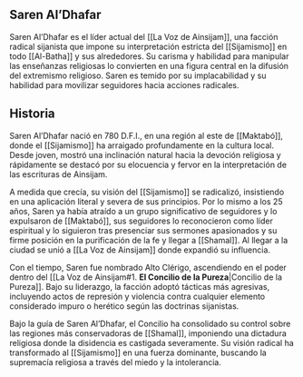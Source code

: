 ## Saren Al’Dhafar

Saren Al’Dhafar es el líder actual del [[La Voz de Ainsijam]], una facción radical sijanista que impone su interpretación estricta del [[Sijamismo]] en todo [[Al-Batha]] y sus alrededores. Su carisma y habilidad para manipular las enseñanzas religiosas lo convierten en una figura central en la difusión del extremismo religioso. Saren es temido por su implacabilidad y su habilidad para movilizar seguidores hacia acciones radicales.

## Historia

Saren Al’Dhafar nació en 780 D.F.I., en una región al este de [[Maktabó]], donde el [[Sijamismo]] ha arraigado profundamente en la cultura local. Desde joven, mostró una inclinación natural hacia la devoción religiosa y rápidamente se destacó por su elocuencia y fervor en la interpretación de las escrituras de Ainsijam.

A medida que crecía, su visión del [[Sijamismo]] se radicalizó, insistiendo en una aplicación literal y severa de sus principios. Por lo mismo a los 25 años, Saren ya había atraído a un grupo significativo de seguidores y lo expulsaron de [[Maktabó]], sus seguidores lo reconocieron como líder espiritual y lo siguieron tras presenciar sus sermones apasionados y su firme posición en la purificación de la fe y llegar a [[Shamal]]. Al llegar a la ciudad se unió a [[La Voz de Ainsijam]] donde expandió su influencia.

Con el tiempo, Saren fue nombrado Alto Clérigo, ascendiendo en el poder dentro del [[La Voz de Ainsijam#1. **El Concilio de la Pureza**|Concilio de la Pureza]]. Bajo su liderazgo, la facción adoptó tácticas más agresivas, incluyendo actos de represión y violencia contra cualquier elemento considerado impuro o herético según las doctrinas sijanistas.

Bajo la guía de Saren Al’Dhafar, el Concilio ha consolidado su control sobre las regiones más conservadoras de [[Shamal]], imponiendo una dictadura religiosa donde la disidencia es castigada severamente. Su visión radical ha transformado al [[Sijamismo]] en una fuerza dominante, buscando la supremacía religiosa a través del miedo y la intolerancia.